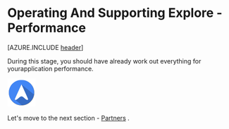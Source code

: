 <properties
	pageTitle="Global Customer Playbook operating-supporting-explore-performance "
	description="Global Customer Playbook operating-supporting-explore-performance"
	services="global-customer-playbook"
	documentationCenter=""
	authors="jtong"
	manager="edwinc"
	editor=""
	tags="global-customer-playbook"/>

<tags
	ms.service="migration-lifecycle-operating-supporting"
	ms.workload=""
	ms.tgt_pltfrm=""
	ms.devlang="na"
	ms.topic="article"
	ms.date="11/21/2016"
	wacn.date="11/21/2016"
	wacn.lang="en"
	ms.author="jtong"/>


# Operating And Supporting Explore - Performance

[AZURE.INCLUDE [header](../../../../mktcontent/includes/operating-supporting-explore.md)]

During this stage, you should have already work out everything for yourapplication performance.

![navigation](../../media/navigation.png)

Let's move to the next section - [Partners](/solutions/global-customer/operating-supporting/explore/partners/) .
